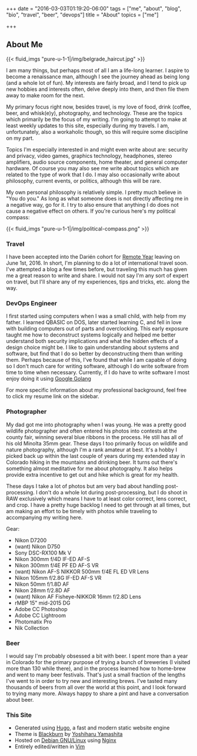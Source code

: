 +++
date = "2016-03-03T01:19:20-06:00"
tags = ["me", "about", "blog", "bio", "travel", "beer", "devops"]
title = "About"
topics = ["me"]

+++
## About Me


{{< fluid_imgs "pure-u-1-1|/img/belgrade_haircut.jpg" >}}


I am many things, but perhaps most of all I am a life-long learner.  I aspire to become a renaissance man, although I see the journey ahead as being long (and a whole lot of fun).  My interests are fairly broad, and I tend to pick up new hobbies and interests often, delve deeply into them, and then file them away to make room for the next.


My primary focus right now, besides travel, is my love of food, drink (coffee, beer, and whisk(e)y), photography, and technology.  These are the topics which primarily be the focus of my writing. I'm going to attempt to make at least weekly updates to this site, especially during my travels.  I am, unfortunately, also a workaholic though, so this will require some discipline on my part.

Topics I'm especially interested in and might even write about are:
security and privacy, video games, graphics technology, headphones,
stereo amplifiers, audio source components, home theater, and general
computer hardware.  Of course you may also see me write about topics
which are related to the type of work that I do. I may also occasionally
write about philosophy, current events, or politics, although this will
be rare. 

My own personal philosophy is relatively simple.  I pretty much believe
in "You do you."  As long as what someone does is not directly affecting
me in a negative way, go for it.  I try to also ensure that anything I
do does not cause a negative effect on others.  If you're curious here's
my political compass:

{{< fluid_imgs "pure-u-1-1|/img/political-compass.png" >}}


### Travel

I have been accepted into the Darién cohort for [Remote Year](http://www.remoteyear.com/) leaving on June 1st, 2016.  In short, I'm planning to do a lot of international travel soon.  I've attempted a blog a few times before, but traveling this much has given me a great reason to write and share.  I would not say I'm any sort of expert on travel, but I'll share any of my experiences, tips and tricks, etc. along the way.

### DevOps Engineer

I first started using computers when I was a small child, with help from my father.  I learned QBASIC on DOS, later started learning C, and fell in love with building computers out of parts and overclocking. This early exposure taught me how to deconstruct systems logically and helped me better understand both security implications and what the hidden effects of a design choice might be.  I like to gain understanding about systems and software, but find that I do so better by deconstructing them than writing them.  Perhaps because of this, I've found that while I am capable of doing so I don't much care for writing software, although I do write software from time to time when necessary.  Currently, if I do have to write software I most enjoy doing it using [Google Golang](http://golang.org/)

For more specific information about my professional background, feel
free to click my resume link on the sidebar.


### Photographer

My dad got me into photography when I was young.  He was a pretty good wildlife photographer and often entered his photos into contests at the county fair, winning several blue ribbons in the process.  He still has all of his old Minolta 35mm gear.  These days I too primarily focus on wildlife and nature photography, although I'm a rank amateur at best. It's a hobby I picked back up within the last couple of years during my extended stay in Colorado hiking in the mountains and drinking beer.  It turns out there's something almost meditative for me about photography. It also helps provide extra incentive to get out and hike which is great for my health.

These days I take a lot of photos but am very bad about handling post-processing.  I don't do a whole lot during post-processing, but I do shoot in RAW exclusively which means I have to at least color correct, lens correct, and crop.  I have a pretty huge backlog I need to get through at all times, but am making an effort to be timely with photos while traveling to accompanying my writing here.

Gear:

- Nikon D7200
- (want) Nikon D750
- Sony DSC-RX100 Mk V
- Nikon 300mm f/4D IF-ED AF-S
- Nikon 300mm f/4E PF ED AF-S VR
- (want) Nikon AF-S NIKKOR 500mm f/4E FL ED VR Lens
- Nikon 105mm f/2.8G IF-ED AF-S VR
- Nikon 50mm f/1.8D AF
- Nikon 28mm f/2.8D AF
- (want) Nikon AF Fisheye-NIKKOR 16mm f/2.8D Lens
- rMBP 15" mid-2015 DG
- Adobe CC Photoshop
- Adobe CC Lightroom
- Photomatix Pro
- Nik Collection

### Beer

I would say I'm probably obsessed a bit with beer.  I spent more than a year in Colorado for the primary purpose of trying a bunch of breweries (I visited more than 130 while there), and in the process learned how to home-brew and went to many beer festivals.  That's just a small fraction of the lengths I've went to in order to try new and interesting brews. I've tasted many thousands of beers from all over the world at this point, and I look forward to trying many more.  Always happy to share a pint and have a conversation about beer.


### This Site

- Generated using [Hugo](//gohugo.io), a fast and modern static website engine
- Theme is [Blackburn](http://themes.gohugo.io/blackburn/) by [Yoshiharu Yamashita](http://yoshiharuyamashita.com/)
- Hosted on [Debian GNU/Linux](http://debian.org/) using [Nginx](http://nginx.org/)
- Entirely edited/written in [Vim](http://www.vim.org/)
